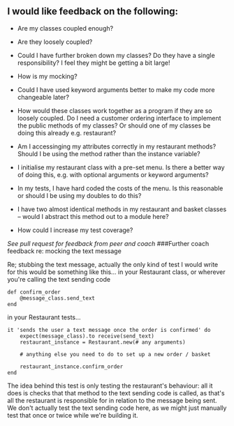 ## I would like feedback on the following:

* Are my classes coupled enough?

* Are they loosely coupled?

* Could I have further broken down my classes? Do they have a single responsibility? I feel they might be getting a bit large!

* How is my mocking? 

* Could I have used keyword arguments better to make my code more changeable later?

* How would these classes work together as a program if they are so loosely coupled. Do I need a customer ordering interface to implement the public methods of my classes? Or should one of my classes be doing this already e.g. restaurant?

* Am I accessinging my attributes correctly in my restaurant methods? Should I be using the method rather than the instance variable?

* I initialise my restaurant class with a pre-set menu. Is there a better way of doing this, e.g. with optional arguments or keyword arguments?

* In my tests, I have hard coded the costs of the menu. Is this reasonable or should I be using my doubles to do this? 

* I have two almost identical methods in my restaurant and basket classes – would I abstract this method out to a module here?

* How could I increase my test coverage?


*See pull request for feedback from peer and coach*
###Further coach feedback re: mocking the text message

Re; stubbing the text message, actually the only kind of test I would write for this would be something like this...
in your Restaurant class, or wherever you're calling the text sending code
```
def confirm_order 
	@message_class.send_text 
end
```
in your Restaurant tests...
```
it 'sends the user a text message once the order is confirmed' do 
	expect(message_class).to receive(send_text) 
	restaurant_instance = Restaurant.new(# any arguments)

	# anything else you need to do to set up a new order / basket

	restaurant_instance.confirm_order 
end
```
The idea behind this test is only testing the restaurant's behaviour: all it does is checks that that method to the text sending code is called, as that's all the restaurant is responsible for in relation to the message being sent. We don't actually test the text sending code here, as we might just manually test that once or twice while we're building it.

